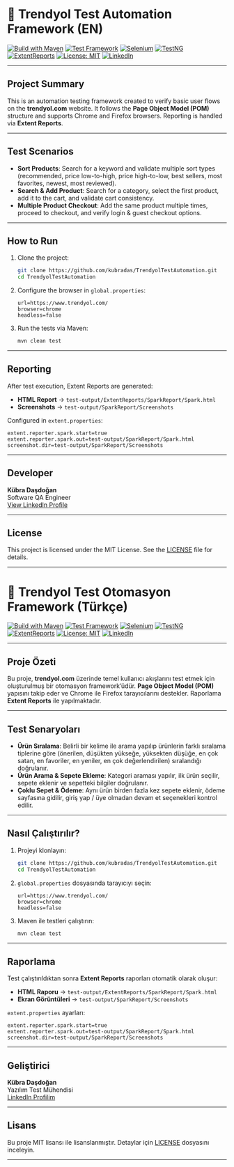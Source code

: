 # 🛒 Trendyol Test Automation Framework (EN)

[![Build with Maven](https://img.shields.io/badge/build-Maven-5C2D91?logo=apachemaven)](https://maven.apache.org/)
[![Test Framework](https://img.shields.io/badge/Cucumber-7.28.2-brightgreen?logo=cucumber)](https://cucumber.io/)
[![Selenium](https://img.shields.io/badge/Selenium-4.35.0-43B02A?logo=selenium)](https://www.selenium.dev/)
[![TestNG](https://img.shields.io/badge/TestNG-7.28.2-orange?logo=testng)](https://testng.org/)
[![ExtentReports](https://img.shields.io/badge/ExtentReports-5.1.2-yellow?logo=java)](http://extentreports.com/)
[![License: MIT](https://img.shields.io/badge/license-MIT-blue.svg)](LICENSE)
[![LinkedIn](https://img.shields.io/badge/LinkedIn-Kübra%20Daşdoğan-0077B5?logo=linkedin&logoColor=white)](https://www.linkedin.com/in/kubradas/)

---

## Project Summary

This is an automation testing framework created to verify basic user flows on the **trendyol.com** website.
It follows the **Page Object Model (POM)** structure and supports Chrome and Firefox browsers.
Reporting is handled via **Extent Reports**.

---

## Test Scenarios

* **Sort Products**: Search for a keyword and validate multiple sort types (recommended, price low-to-high, price high-to-low, best sellers, most favorites, newest, most reviewed).
* **Search & Add Product**: Search for a category, select the first product, add it to the cart, and validate cart consistency.
* **Multiple Product Checkout**: Add the same product multiple times, proceed to checkout, and verify login & guest checkout options.

---

## How to Run

1. Clone the project:

   ```bash
   git clone https://github.com/kubradas/TrendyolTestAutomation.git
   cd TrendyolTestAutomation
   ```

2. Configure the browser in `global.properties`:

   ```properties
   url=https://www.trendyol.com/
   browser=chrome
   headless=false
   ```

3. Run the tests via Maven:

   ```bash
   mvn clean test
   ```

---

## Reporting

After test execution, Extent Reports are generated:

* **HTML Report** → `test-output/ExtentReports/SparkReport/Spark.html`
* **Screenshots** → `test-output/SparkReport/Screenshots`

Configured in `extent.properties`:

```properties
extent.reporter.spark.start=true
extent.reporter.spark.out=test-output/SparkReport/Spark.html
screenshot.dir=test-output/SparkReport/Screenshots
```

---

## Developer

**Kübra Daşdoğan**  
Software QA Engineer  
[View LinkedIn Profile](https://www.linkedin.com/in/kubradas/)

---

## License

This project is licensed under the MIT License. See the [LICENSE](LICENSE) file for details.


---


# 🛒 Trendyol Test Otomasyon Framework (Türkçe)

[![Build with Maven](https://img.shields.io/badge/build-Maven-5C2D91?logo=apachemaven)](https://maven.apache.org/)
[![Test Framework](https://img.shields.io/badge/Cucumber-7.28.2-brightgreen?logo=cucumber)](https://cucumber.io/)
[![Selenium](https://img.shields.io/badge/Selenium-4.35.0-43B02A?logo=selenium)](https://www.selenium.dev/)
[![TestNG](https://img.shields.io/badge/TestNG-7.28.2-orange?logo=testng)](https://testng.org/)
[![ExtentReports](https://img.shields.io/badge/ExtentReports-5.1.2-yellow?logo=java)](http://extentreports.com/)
[![License: MIT](https://img.shields.io/badge/license-MIT-blue.svg)](LICENSE)
[![LinkedIn](https://img.shields.io/badge/LinkedIn-Kübra%20Daşdoğan-0077B5?logo=linkedin&logoColor=white)](https://www.linkedin.com/in/kubradas/)

---

## Proje Özeti

Bu proje, **trendyol.com** üzerinde temel kullanıcı akışlarını test etmek için oluşturulmuş bir otomasyon framework’üdür.
**Page Object Model (POM)** yapısını takip eder ve Chrome ile Firefox tarayıcılarını destekler.
Raporlama **Extent Reports** ile yapılmaktadır.

---

## Test Senaryoları

* **Ürün Sıralama**: Belirli bir kelime ile arama yapılıp ürünlerin farklı sıralama tiplerine göre (önerilen, düşükten yükseğe, yüksekten düşüğe, en çok satan, en favoriler, en yeniler, en çok değerlendirilen) sıralandığı doğrulanır.
* **Ürün Arama & Sepete Ekleme**: Kategori araması yapılır, ilk ürün seçilir, sepete eklenir ve sepetteki bilgiler doğrulanır.
* **Çoklu Sepet & Ödeme**: Aynı ürün birden fazla kez sepete eklenir, ödeme sayfasına gidilir, giriş yap / üye olmadan devam et seçenekleri kontrol edilir.

---

## Nasıl Çalıştırılır?

1. Projeyi klonlayın:

   ```bash
   git clone https://github.com/kubradas/TrendyolTestAutomation.git
   cd TrendyolTestAutomation
   ```

2. `global.properties` dosyasında tarayıcıyı seçin:

   ```properties
   url=https://www.trendyol.com/
   browser=chrome
   headless=false
   ```

3. Maven ile testleri çalıştırın:

   ```bash
   mvn clean test
   ```

---

## Raporlama

Test çalıştırıldıktan sonra **Extent Reports** raporları otomatik olarak oluşur:

* **HTML Raporu** → `test-output/ExtentReports/SparkReport/Spark.html`
* **Ekran Görüntüleri** → `test-output/SparkReport/Screenshots`

`extent.properties` ayarları:

```properties
extent.reporter.spark.start=true
extent.reporter.spark.out=test-output/SparkReport/Spark.html
screenshot.dir=test-output/SparkReport/Screenshots
```

---

## Geliştirici

**Kübra Daşdoğan**  
Yazılım Test Mühendisi  
[LinkedIn Profilim](https://www.linkedin.com/in/kubradas/)

---

## Lisans  

Bu proje MIT lisansı ile lisanslanmıştır. Detaylar için [LICENSE](LICENSE) dosyasını inceleyin.

---

